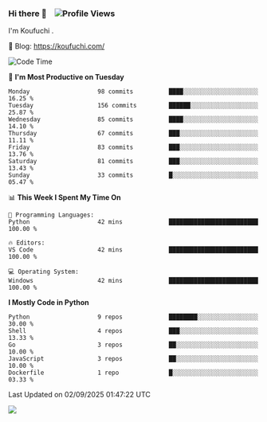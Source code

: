 ### Hi there 👋 &nbsp;&nbsp; ![Profile Views](https://komarev.com/ghpvc/?username=Koufuchi&base=200)

I'm Koufuchi . 

📔 Blog: <https://koufuchi.com/>

<!-- <img align="" height="137px" src="https://github-readme-stats-seven-nu-30.vercel.app/api?username=Koufuchi&hide=issues,contribs&hide_rank=true&show_icons=true&line_height=21&theme=radical&locale=en" /> -->
<!-- <img align="" height="137px" src="https://github-readme-stats-seven-nu-30.vercel.app/api/top-langs/?username=Koufuchi&layout=compact&hide=blade,html,css,pug,scss&theme=radical&locale=en" /> -->

<!--START_SECTION:waka-->
![Code Time](http://img.shields.io/badge/Code%20Time-645%20hrs%2017%20mins-blue)

📅 **I'm Most Productive on Tuesday** 

```text
Monday                   98 commits          ████░░░░░░░░░░░░░░░░░░░░░   16.25 % 
Tuesday                  156 commits         ██████░░░░░░░░░░░░░░░░░░░   25.87 % 
Wednesday                85 commits          ████░░░░░░░░░░░░░░░░░░░░░   14.10 % 
Thursday                 67 commits          ███░░░░░░░░░░░░░░░░░░░░░░   11.11 % 
Friday                   83 commits          ███░░░░░░░░░░░░░░░░░░░░░░   13.76 % 
Saturday                 81 commits          ███░░░░░░░░░░░░░░░░░░░░░░   13.43 % 
Sunday                   33 commits          █░░░░░░░░░░░░░░░░░░░░░░░░   05.47 % 
```


📊 **This Week I Spent My Time On** 

```text
💬 Programming Languages: 
Python                   42 mins             █████████████████████████   100.00 % 

🔥 Editors: 
VS Code                  42 mins             █████████████████████████   100.00 % 

💻 Operating System: 
Windows                  42 mins             █████████████████████████   100.00 % 
```

**I Mostly Code in Python** 

```text
Python                   9 repos             ████████░░░░░░░░░░░░░░░░░   30.00 % 
Shell                    4 repos             ███░░░░░░░░░░░░░░░░░░░░░░   13.33 % 
Go                       3 repos             ██░░░░░░░░░░░░░░░░░░░░░░░   10.00 % 
JavaScript               3 repos             ██░░░░░░░░░░░░░░░░░░░░░░░   10.00 % 
Dockerfile               1 repo              █░░░░░░░░░░░░░░░░░░░░░░░░   03.33 % 
```




 Last Updated on 02/09/2025 01:47:22 UTC
<!--END_SECTION:waka-->

![](https://hit.yhype.me/github/profile?user_id=46078832)
